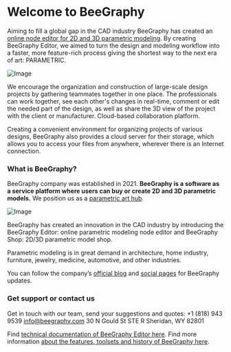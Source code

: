 # Welcome to BeeGraphy

Aiming to fill a global gap in the CAD industry BeeGraphy has created an [online node editor for 2D and 3D parametric modeling](https://app.beegraphy.com). By creating BeeGraphy Editor, we aimed to turn the design and modeling workflow into a faster, more feature-rich process giving the shortest way to the next era of art: PARAMETRIC.

![Image](https://beegraphy.com/blog/wp-content/uploads/2019/07/1-meet-beegraphy-platform-768x512.jpg)

We encourage the organization and construction of large-scale design projects by gathering teammates together in one place. The professionals can work together, see each other's changes in real-time, comment or edit the needed part of the design, as well as share the 3D view of the project with the client or manufacturer.
Cloud-based collaboration platform.

Creating a convenient environment for organizing projects of various designs, BeeGraphy also provides a cloud server for their storage, which allows you to access your files from anywhere, wherever there is an Internet connection.

### What is BeeGraphy?

BeeGraphy company was established in 2021. **BeeGraphy is a software as a service platform where users can buy or create 2D and 3D parametric models.** We position us as a [parametric art hub](https://beegraphy.com).

![Image](https://biznet.am/blog/wp-content/uploads/2022/02/editor-2.png)

BeeGraphy has created an innovation in the CAD industry by introducing the BeeGraphy Editor: online parametric modeling node editor and BeeGraphy Shop: 2D/3D parametric model shop.

Parametric modeling is in great demand in architecture, home industry, furniture, jewelry, medicine, automotive, and other industries.

You can follow the company’s [official blog](https://beegraphy.com/blog) and [social pages](https://allmylinks.com/beegraphy) for BeeGraphy updates.

### Get support or contact us

Get in touch with our team, send your suggestions and quotes:
+1 (818) 943 9539
info@beegraphy.com
30 N Gould St STE R Sheridan, WY 82801

Find [technical documentation of BeeGraphy Editor here](https://beegraphy.com/blog/technical-documentation).
Find more information [about the features, toolsets and history of BeeGraphy here](https://github.com/infochecker/BeeGraphy/wiki/About-BeeGraphy).
